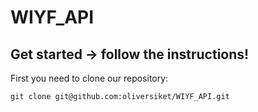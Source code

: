 # WIYF_API

## Get started -> follow the instructions!

First you need to clone our repository:

```
git clone git@github.com:oliversiket/WIYF_API.git
```
